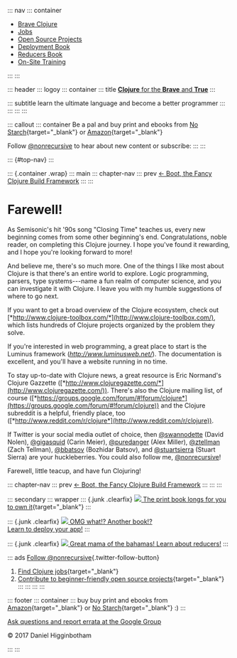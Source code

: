 ::: nav
::: container
<div>

-   [Brave Clojure](/)
-   [Jobs](https://jobs.braveclojure.com)
-   [Open Source Projects](http://open-source.braveclojure.com)
-   [Deployment Book](/quests/deploy)
-   [Reducers Book](/quests/reducers/intro)
-   [On-Site Training](/training)

</div>
:::
:::

::: header
::: logoy
::: container
::: title
[**Clojure** for the **Brave** and
**True**](/clojure-for-the-brave-and-true)
:::

::: subtitle
learn the ultimate language and become a better programmer
:::
:::
:::
:::

::: callout
::: container
Be a pal and buy print and ebooks from [No
Starch](http://nostarch.com){target="_blank"} or
[Amazon](http://amzn.to/1H7MqmT){target="_blank"}

Follow [\@nonrecursive](https://twitter.com/nonrecursive) to hear about
new content or subscribe:
:::
:::

::: {#top-nav}
:::

::: {.container .wrap}
::: main
::: chapter-nav
::: prev
[← Boot, the Fancy Clojure Build Framework](../appendix-b/)
:::
:::

# Farewell!

As Semisonic's hit '90s song "Closing Time" teaches us, every new
beginning comes from some other beginning's end. Congratulations, noble
reader, on completing this Clojure journey. I hope you've found it
rewarding, and I hope you're looking forward to more!

And believe me, there's so much more. One of the things I like most
about Clojure is that there's an entire world to explore. Logic
programming, parsers, type systems---name a fun realm of computer
science, and you can investigate it with Clojure. I leave you with my
humble suggestions of where to go next.

If you want to get a broad overview of the Clojure ecosystem, check out
[*http://www.clojure-toolbox.com/*](http://www.clojure-toolbox.com/),
which lists hundreds of Clojure projects organized by the problem they
solve.

If you're interested in web programming, a great place to start is the
Luminus framework (*<http://www.luminusweb.net/>*). The documentation is
excellent, and you'll have a website running in no time.

To stay up-to-date with Clojure news, a great resource is Eric Normand's
Clojure Gazzette
([*http://www.clojuregazette.com/*](http://www.clojuregazette.com/)).
There's also the Clojure mailing list, of course
([*https://groups.google.com/forum/#!forum/clojure*](https://groups.google.com/forum/#!forum/clojure))
and the Clojure subreddit is a helpful, friendly place, too
([*http://www.reddit.com/r/clojure*](http://www.reddit.com/r/clojure)).

If Twitter is your social media outlet of choice, then
[\@swannodette](http://twitter.com/swannodette) (David Nolen),
[\@gigasquid](http://twitter.com/gigasquid) (Carin Meier),
[\@puredanger](http://twitter.com/puredanger) (Alex Miller),
[\@ztellman](http://twitter.com/ztellman) (Zach Tellman),
[\@bbatsov](http://twitter.com/bbatsov) (Bozhidar Batsov), and
[\@stuartsierra](http://twitter.com/stuartsierra) (Stuart Sierra) are
your huckleberries. You could also follow me,
[\@nonrecursive](http://twitter.com/nonrecursive)!

Farewell, little teacup, and have fun Clojuring!

::: chapter-nav
::: prev
[← Boot, the Fancy Clojure Build Framework](../appendix-b/)
:::
:::
:::

::: secondary
::: wrapper
::: {.junk .clearfix}
[![](/assets/images/home/book-cover.jpg) The print book longs for you to
own it](http://amzn.to/1H7MqmT){target="_blank"}
:::

::: {.junk .clearfix}
[![](/quests/deploy/images/deploy-cover-1.png) OMG what!? Another
book!?\
Learn to deploy your app!](/quests/deploy)
:::

::: {.junk .clearfix}
[![](/quests/reducers/images/parallel-cover-1.png) Great mama of the
bahamas! Learn about reducers!](/quests/reducers/intro)
:::

::: ads
[Follow
\@nonrecursive](https://twitter.com/nonrecursive){.twitter-follow-button}

1.  [Find Clojure jobs](https://jobs.braveclojure.com){target="_blank"}
2.  [Contribute to beginner-friendly open source
    projects](http://open-source.braveclojure.com){target="_blank"}
:::
:::
:::
:::

::: footer
::: container
::: buy
buy print and ebooks from
[Amazon](http://amzn.to/1H7MqmT){target="_blank"} or [No
Starch](https://www.nostarch.com/clojure){target="_blank"} :)
:::

<div>

[Ask questions and report errata at the Google
Group](https://groups.google.com/forum/#!forum/braveclojure)

</div>

<div>

© 2017 Daniel Higginbotham

</div>
:::
:::
